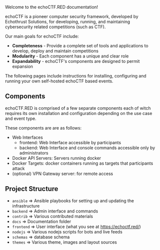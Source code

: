 Welcome to the echoCTF.RED documentation!

echoCTF is a pioneer computer security framework, developed by Echothrust Solutions, for developing, running, and maintaining cybersecurity related competitions (such as CTF).

Our main goals for echoCTF include:
* **Completeness** - Provide a complete set of tools and applications to develop, deploy and maintain competitions
* **Modularity** - Each component has a unique and clear role
* **Expandability** - echoCTF's components are designed to permit expansion


The following pages include instructions for installing, configuring and running your own self-hosted echoCTF based events.

## Components
echoCTF.RED is comprised of a few separate components each of witch requires its own installation and configuration depending on the use case and event type.

These components are are as follows:
* Web Interfaces
  * frontend: Web Interface accessible by participants
  * backend: Web Interface and console commands accessible only by administrators
* Docker API Servers: Servers running docker
* Docker Targets: docker containers running as targets that participants attack
* (optional) VPN Gateway server: for remote access


## Project Structure
 * `ansible` => Ansible playbooks for setting up and updating the infrastructure
 * `backend` => Admin interface and commands
 * `contrib` => Various contributed materials
 * `docs` => Documentation folder
 * `frontend` => User interface (what you see at https://echoctf.red/)
 * `nodejs` => Various nodejs scripts for bots and live feeds
 * `schemas` => database schema
 * `themes` => Various theme, images and layout sources
